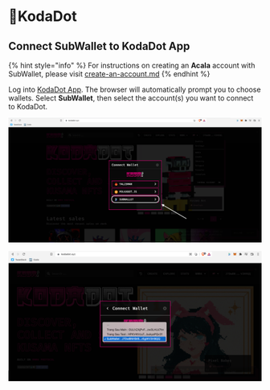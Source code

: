 # KodaDot

## &#x20;Connect SubWallet to KodaDot App

{% hint style="info" %}
For instructions on creating an **Acala** account with SubWallet, please visit [create-an-account.md](../user-guide/create-an-account.md "mention")
{% endhint %}

Log into [KodaDot App](https://kodadot.xyz). The browser will automatically prompt you to choose wallets. Select **SubWallet**, then select the account(s) you want to connect to KodaDot.

![](<../.gitbook/assets/Screen Shot 2022-05-10 at 13.40.47.png>)

![](<../.gitbook/assets/Screen Shot 2022-05-10 at 13.46.57.png>)

